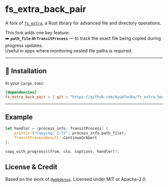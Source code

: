 # fs_extra_back_pair

A fork of [`fs_extra`](https://crates.io/crates/fs_extra), a Rust library for advanced file and directory operations.

This fork adds one key feature:  
➡️ **`path_file` in `TransitProcess`** — to track the exact file being copied during progress updates.  
Useful in apps where monitoring nested file paths is required.

---

## 🔧 Installation

In your `Cargo.toml`:

```toml
[dependencies]
fs_extra_back_pair = { git = "https://github.com/AyubTouba/fs_extra_back_pair", branch="master" }
```
---

## Example
```rust
let handler = |process_info: TransitProcess| {
    println!("Copying: {:?}", process_info.path_file);
    TransitProcessResult::ContinueOrAbort
};

copy_with_progress(&from, &to, &options, handler)?;
```

## License & Credit
Based on the work of [`@webdesus`](https://github.com/webdesus).
Licensed under MIT or Apache-2.0.
